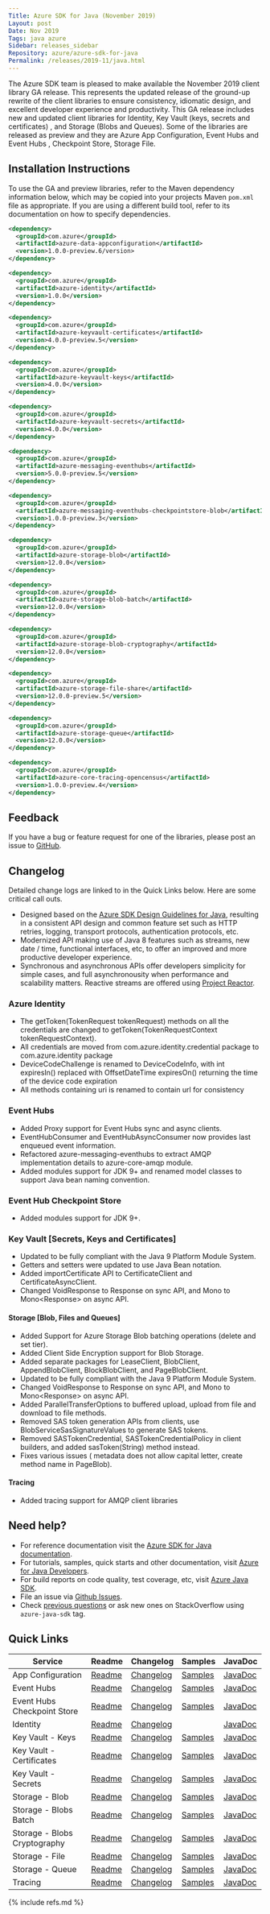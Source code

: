 ```yaml
---
Title: Azure SDK for Java (November 2019)
Layout: post
Date: Nov 2019
Tags: java azure
Sidebar: releases_sidebar
Repository: azure/azure-sdk-for-java
Permalink: /releases/2019-11/java.html
---
```


The Azure SDK team is pleased to make available the November 2019 client library GA release. This represents the updated release of the ground-up rewrite of the client libraries to ensure consistency, idiomatic design, and excellent developer experience and productivity. This GA release includes new and updated client libraries for Identity, Key Vault (keys, secrets and certificates) , and Storage (Blobs  and Queues). Some of the libraries are released as preview and they are  Azure App Configuration, Event Hubs and Event Hubs , Checkpoint Store, Storage File.

## Installation Instructions
To use the GA and preview libraries, refer to the Maven dependency information below, which may be copied into your projects Maven `pom.xml` file as appropriate. If you are using a different build tool, refer to its documentation on how to specify dependencies.

```xml
<dependency>
  <groupId>com.azure</groupId>
  <artifactId>azure-data-appconfiguration</artifactId>
  <version>1.0.0-preview.6/version>
</dependency>

<dependency>
  <groupId>com.azure</groupId>
  <artifactId>azure-identity</artifactId>
  <version>1.0.0</version>
</dependency>

<dependency>
  <groupId>com.azure</groupId>
  <artifactId>azure-keyvault-certificates</artifactId>
  <version>4.0.0-preview.5</version>
</dependency>

<dependency>
  <groupId>com.azure</groupId>
  <artifactId>azure-keyvault-keys</artifactId>
  <version>4.0.0</version>
</dependency>

<dependency>
  <groupId>com.azure</groupId>
  <artifactId>azure-keyvault-secrets</artifactId>
  <version>4.0.0</version>
</dependency>

<dependency>
  <groupId>com.azure</groupId>
  <artifactId>azure-messaging-eventhubs</artifactId>
  <version>5.0.0-preview.5</version>
</dependency>

<dependency>
  <groupId>com.azure</groupId>
  <artifactId>azure-messaging-eventhubs-checkpointstore-blob</artifactId>
  <version>1.0.0-preview.3</version>
</dependency>

<dependency>
  <groupId>com.azure</groupId>
  <artifactId>azure-storage-blob</artifactId>
  <version>12.0.0</version>
</dependency>

<dependency>
  <groupId>com.azure</groupId>
  <artifactId>azure-storage-blob-batch</artifactId>
  <version>12.0.0</version>
</dependency>

<dependency>
  <groupId>com.azure</groupId>
  <artifactId>azure-storage-blob-cryptography</artifactId>
  <version>12.0.0</version>
</dependency>

<dependency>
  <groupId>com.azure</groupId>
  <artifactId>azure-storage-file-share</artifactId>
  <version>12.0.0-preview.5</version>
</dependency>

<dependency>
  <groupId>com.azure</groupId>
  <artifactId>azure-storage-queue</artifactId>
  <version>12.0.0</version>
</dependency>

<dependency>
  <groupId>com.azure</groupId>
  <artifactId>azure-core-tracing-opencensus</artifactId>
  <version>1.0.0-preview.4</version>
</dependency>
```

## Feedback
If you have a bug or feature request for one of the libraries, please post an issue to [GitHub](https://github.com/azure/azure-sdk-for-java/issues).

## Changelog
Detailed change logs are linked to in the Quick Links below. Here are some critical call outs.

* Designed based on the [Azure SDK Design Guidelines for Java](https://azure.github.io/azure-sdk/java_introduction.html), resulting in a consistent API design and common feature set such as HTTP retries, logging, transport protocols, authentication protocols, etc.
* Modernized API making use of Java 8 features such as streams, new date / time, functional interfaces, etc, to offer an improved and more productive developer experience.
* Synchronous and asynchronous APIs offer developers simplicity for simple cases, and full asynchronousity when performance and scalability matters. Reactive streams are offered using [Project Reactor](http://projectreactor.io).

### Azure Identity
- The getToken(TokenRequest tokenRequest) methods on all the credentials are changed to getToken(TokenRequestContext tokenRequestContext).
- All credentials are moved from com.azure.identity.credential package to com.azure.identity package
- DeviceCodeChallenge is renamed to DeviceCodeInfo, with int expiresIn() replaced with OffsetDateTime expiresOn() returning the time of the device code expiration
- All methods containing uri is renamed to contain url for consistency

### Event Hubs
- Added Proxy support for Event Hubs sync and async clients.
- EventHubConsumer and EventHubAsyncConsumer now provides last enqueued event information.
- Refactored azure-messaging-eventhubs to extract AMQP implementation details to azure-core-amqp module.
- Added modules support for JDK 9+ and renamed model classes to support Java bean naming convention.

### Event Hub Checkpoint Store
- Added modules support for JDK 9+.

### Key Vault [Secrets, Keys and Certificates] 
- Updated to be fully compliant with the Java 9 Platform Module System.
- Getters and setters were updated to use Java Bean notation.
- Added importCertificate API to CertificateClient and CertificateAsyncClient.
- Changed VoidResponse to Response<Void> on sync API, and Mono<VoidResponse> to Mono<Response<Void>> on async API.

####  Storage [Blob, Files and Queues]
- Added Support for Azure Storage Blob batching operations (delete and set tier).
- Added Client Side Encryption support for Blob Storage.
- Added separate packages for LeaseClient, BlobClient, AppendBlobClient, BlockBlobClient, and PageBlobClient.
- Updated to be fully compliant with the Java 9 Platform Module System.
- Changed VoidResponse to Response<Void> on sync API, and Mono<VoidResponse> to Mono<Response<Void>> on async API.
- Added ParallelTransferOptions to buffered upload, upload from file and download to file methods.
- Removed SAS token generation APIs from clients, use BlobServiceSasSignatureValues to generate SAS tokens.
- Removed SASTokenCredential, SASTokenCredentialPolicy in client builders, and added sasToken(String) method instead.
- Fixes various issues ( metadata does not allow capital letter, create method name in PageBlob).

####  Tracing
- Added tracing support for AMQP client libraries

## Need help?
* For reference documentation visit the [Azure SDK for Java documentation](https://azure.github.io/azure-sdk-for-java/track2reports/index.html).
* For tutorials, samples, quick starts and other documentation, visit [Azure for Java Developers](https://docs.microsoft.com/java/azure/).
* For build reports on code quality, test coverage, etc, visit [Azure Java SDK](https://azuresdkartifacts.blob.core.windows.net/azure-sdk-for-java/index.html).
* File an issue via [Github Issues](https://github.com/Azure/azure-sdk-for-java/issues/new/choose).
* Check [previous questions](https://stackoverflow.com/questions/tagged/azure-java-sdk) or ask new ones on StackOverflow using `azure-java-sdk` tag.

## Quick Links

| Service  | Readme | Changelog | Samples | JavaDoc |
| -- | -- | -- | -- | -- |
| App Configuration | [Readme](https://github.com/Azure/azure-sdk-for-java/blob/9e2d5fb1f1b32c9a9355cf6c3f992664799c905e/sdk/appconfiguration/azure-data-appconfiguration/README.md) | [Changelog](https://github.com/Azure/azure-sdk-for-java/blob/9e2d5fb1f1b32c9a9355cf6c3f992664799c905e/sdk/appconfiguration/azure-data-appconfiguration/CHANGELOG.md) | [Samples](https://azure.github.io/azure-sdk/posts/2019-08-06/dotnet-preview2.html) | [JavaDoc](https://azure.github.io/azure-sdk-for-java/track2reports/index.html) |
| Event Hubs | [Readme](https://github.com/Azure/azure-sdk-for-java/blob/azure-messaging-eventhubs_5.0.0-preview.4/sdk/eventhubs/azure-messaging-eventhubs/README.md) | [Changelog](https://github.com/Azure/azure-sdk-for-java/blob/azure-messaging-eventhubs_5.0.0-preview.4/sdk/eventhubs/azure-messaging-eventhubs/CHANGELOG.md) | [Samples](https://github.com/Azure/azure-sdk-for-java/tree/azure-messaging-eventhubs_5.0.0-preview.4/sdk/eventhubs/azure-messaging-eventhubs/src/samples/java/com/azure/messaging/eventhubs) | [JavaDoc](https://azure.github.io/azure-sdk-for-java/track2reports/index.html) |
| Event Hubs Checkpoint Store | [Readme](https://github.com/Azure/azure-sdk-for-java/blob/azure-messaging-eventhubs-checkpointstore-blob_1.0.0-preview.2/sdk/eventhubs/azure-messaging-eventhubs-checkpointstore-blob/README.md) | [Changelog]( https://github.com/Azure/azure-sdk-for-java/blob/azure-messaging-eventhubs-checkpointstore-blob_1.0.0-preview.2/sdk/eventhubs/azure-messaging-eventhubs-checkpointstore-blob/CHANGELOG.md) | [Samples](https://github.com/Azure/azure-sdk-for-java/tree/azure-messaging-eventhubs-checkpointstore-blob_1.0.0-preview.2/sdk/eventhubs/azure-messaging-eventhubs-checkpointstore-blob/src/samples/java/com/azure/messaging/eventhubs/checkpointstore/blob) | [JavaDoc](https://azure.github.io/azure-sdk-for-java/track2reports/index.html) |
| Identity | [Readme](https://github.com/Azure/azure-sdk-for-java/blob/azure-identity_1.0.0/sdk/identity/azure-identity/README.md) | [Changelog](https://github.com/Azure/azure-sdk-for-java/blob/azure-identity_1.0.0/sdk/identity/azure-identity/CHANGELOG.md) |  | [JavaDoc](https://azure.github.io/azure-sdk-for-java/track2reports/index.html) |
| Key Vault - Keys | [Readme](https://github.com/Azure/azure-sdk-for-java/blob/azure-keyvault-keys_4.0.0-preview.4/sdk/keyvault/azure-keyvault-keys/README.md) | [Changelog](https://github.com/Azure/azure-sdk-for-java/blob/azure-keyvault-keys_4.0.0-preview.4/sdk/keyvault/azure-keyvault-keys/CHANGELOG.md) | [Samples](https://github.com/Azure/azure-sdk-for-java/tree/azure-keyvault-keys_4.0.0-preview.4/sdk/keyvault/azure-keyvault-keys/src/samples/java/com/azure/security/keyvault/keys) | [JavaDoc](https://azure.github.io/azure-sdk-for-java/track2reports/index.html) |
| Key Vault - Certificates | [Readme](https://github.com/Azure/azure-sdk-for-java/blob/azure-keyvault-keys_4.0.0-preview.4/sdk/keyvault/azure-keyvault-certificates/README.md) | [Changelog](https://github.com/Azure/azure-sdk-for-java/blob/azure-keyvault-keys_4.0.0-preview.4/sdk/keyvault/azure-keyvault-certificates/CHANGELOG.md) | [Samples](https://github.com/Azure/azure-sdk-for-java/tree/azure-keyvault-keys_4.0.0-preview.4/sdk/keyvault/azure-keyvault-certificates/src/samples/java/com/azure/security/keyvault/certificates) | [JavaDoc](https://azure.github.io/azure-sdk-for-java/track2reports/index.html) |
| Key Vault - Secrets | [Readme](https://github.com/Azure/azure-sdk-for-java/blob/azure-keyvault-keys_4.0.0-preview.4/sdk/keyvault/azure-keyvault-secrets/README.md) | [Changelog](https://github.com/Azure/azure-sdk-for-java/blob/azure-keyvault-keys_4.0.0-preview.4/sdk/keyvault/azure-keyvault-secrets/CHANGELOG.md) | [Samples](https://github.com/Azure/azure-sdk-for-java/tree/azure-keyvault-keys_4.0.0-preview.4/sdk/keyvault/azure-keyvault-secrets/src/samples/java/com/azure/security/keyvault/secrets) | [JavaDoc](https://azure.github.io/azure-sdk-for-java/track2reports/index.html) |
| Storage - Blob | [Readme](https://github.com/Azure/azure-sdk-for-java/blob/azure-storage-blob_12.0.0-preview.4/sdk/storage/azure-storage-blob/README.md) | [Changelog](https://github.com/Azure/azure-sdk-for-java/blob/azure-storage-blob_12.0.0-preview.4/sdk/storage/azure-storage-blob/CHANGELOG.md) | [Samples](https://github.com/Azure/azure-sdk-for-java/tree/azure-storage-blob_12.0.0-preview.4/sdk/storage/azure-storage-blob/src/samples) | [JavaDoc](https://azure.github.io/azure-sdk-for-java/track2reports/index.html) |
| Storage - Blobs Batch | [Readme](https://github.com/Azure/azure-sdk-for-java/blob/azure-storage-blob_12.0.0-preview.4/sdk/storage/azure-storage-blob-batch/README.md) | [Changelog](https://github.com/Azure/azure-sdk-for-java/blob/azure-storage-blob_12.0.0-preview.4/sdk/storage/azure-storage-blob-batch/CHANGELOG.md) | [Samples](https://github.com/Azure/azure-sdk-for-java/tree/azure-storage-blob_12.0.0-preview.4/sdk/storage/azure-storage-blob-batch/src/samples) | [JavaDoc](https://azure.github.io/azure-sdk-for-java/track2reports/index.html) |
| Storage - Blobs Cryptography | [Readme](https://github.com/Azure/azure-sdk-for-java/blob/azure-storage-blob_12.0.0-preview.4/sdk/storage/azure-storage-blob-cryptography/README.md) | [Changelog]() | [Samples]() | [JavaDoc](https://azure.github.io/azure-sdk-for-java/track2reports/index.html) |
| Storage - File | [Readme](https://github.com/Azure/azure-sdk-for-java/blob/azure-storage-blob_12.0.0-preview.4/sdk/storage/azure-storage-file/README.md) | [Changelog](https://github.com/Azure/azure-sdk-for-java/blob/azure-storage-blob_12.0.0-preview.4/sdk/storage/azure-storage-file/CHANGELOG.md) | [Samples](https://github.com/Azure/azure-sdk-for-java/tree/azure-storage-blob_12.0.0-preview.4/sdk/storage/azure-storage-file/src/samples) | [JavaDoc](https://azure.github.io/azure-sdk-for-java/track2reports/index.html) |
| Storage - Queue | [Readme](https://github.com/Azure/azure-sdk-for-java/blob/azure-storage-blob_12.0.0-preview.4/sdk/storage/azure-storage-queue/README.md) | [Changelog](https://github.com/Azure/azure-sdk-for-java/blob/azure-storage-blob_12.0.0-preview.4/sdk/storage/azure-storage-queue/CHANGELOG.md) | [Samples](https://github.com/Azure/azure-sdk-for-java/tree/azure-storage-blob_12.0.0-preview.4/sdk/storage/azure-storage-queue/src/samples) | [JavaDoc](https://azure.github.io/azure-sdk-for-java/track2reports/index.html) |
| Tracing | [Readme](https://github.com/Azure/azure-sdk-for-java/tree/azure-core-tracing-opencensus_1.0.0-preview.3/sdk/tracing/azure-core-tracing-opencensus/README.md) | [Changelog](https://github.com/Azure/azure-sdk-for-java/blob/azure-core-tracing-opencensus_1.0.0-preview.3/sdk/tracing/azure-core-tracing-opencensus/CHANGELOG.md) | [Samples](https://github.com/Azure/azure-sdk-for-java/tree/azure-core-tracing-opencensus_1.0.0-preview.3/sdk/tracing/azure-core-tracing-opencensus/src/samples/java/com/azure/core/tracing/opencensus) | [JavaDoc](https://azure.github.io/azure-sdk-for-java/track2reports/index.html) |

{% include refs.md %}

